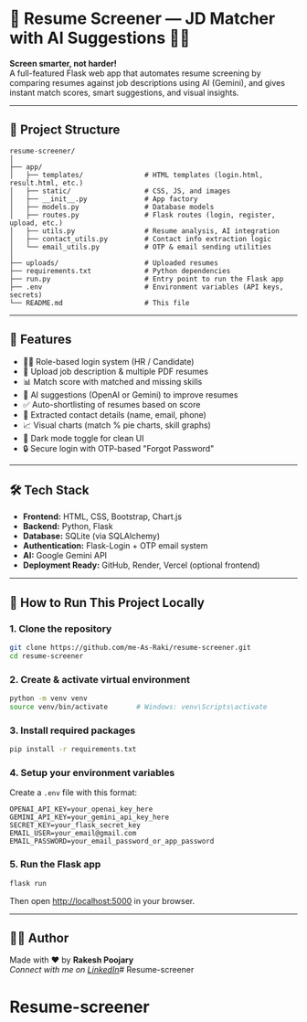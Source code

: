 # 🧠 Resume Screener — JD Matcher with AI Suggestions 📄🤖

**Screen smarter, not harder!**  
A full-featured Flask web app that automates resume screening by comparing resumes against job descriptions using AI (Gemini), and gives instant match scores, smart suggestions, and visual insights.

---

## 📁 Project Structure

```
resume-screener/
│
├── app/
│   ├── templates/               # HTML templates (login.html, result.html, etc.)
│   ├── static/                  # CSS, JS, and images
│   ├── __init__.py              # App factory
│   ├── models.py                # Database models
│   ├── routes.py                # Flask routes (login, register, upload, etc.)
│   ├── utils.py                 # Resume analysis, AI integration
│   ├── contact_utils.py         # Contact info extraction logic
│   └── email_utils.py           # OTP & email sending utilities
│
├── uploads/                     # Uploaded resumes
├── requirements.txt             # Python dependencies
├── run.py                       # Entry point to run the Flask app
├── .env                         # Environment variables (API keys, secrets)
└── README.md                    # This file
```

---

## 📌 Features

- 🧑‍💼 Role-based login system (HR / Candidate)
- 📄 Upload job description & multiple PDF resumes
- 📊 Match score with matched and missing skills
- 🤖 AI suggestions (OpenAI or Gemini) to improve resumes
- ✅ Auto-shortlisting of resumes based on score
- 🧠 Extracted contact details (name, email, phone)
- 📈 Visual charts (match % pie charts, skill graphs)
- 🌙 Dark mode toggle for clean UI
- 🔒 Secure login with OTP-based "Forgot Password"

---

## 🛠️ Tech Stack

- **Frontend:** HTML, CSS, Bootstrap, Chart.js
- **Backend:** Python, Flask
- **Database:** SQLite (via SQLAlchemy)
- **Authentication:** Flask-Login + OTP email system
- **AI:**  Google Gemini API
- **Deployment Ready:** GitHub, Render, Vercel (optional frontend)

---

## 🚀 How to Run This Project Locally

### 1. Clone the repository

```bash
git clone https://github.com/me-As-Raki/resume-screener.git
cd resume-screener
```

### 2. Create & activate virtual environment

```bash
python -m venv venv
source venv/bin/activate       # Windows: venv\Scripts\activate
```

### 3. Install required packages

```bash
pip install -r requirements.txt
```

### 4. Setup your environment variables

Create a `.env` file with this format:

```
OPENAI_API_KEY=your_openai_key_here
GEMINI_API_KEY=your_gemini_api_key_here
SECRET_KEY=your_flask_secret_key
EMAIL_USER=your_email@gmail.com
EMAIL_PASSWORD=your_email_password_or_app_password
```

### 5. Run the Flask app

```bash
flask run
```

Then open [http://localhost:5000](http://localhost:5000) in your browser.

---

## 🧑‍💻 Author

Made with ❤️ by **Rakesh Poojary**  
_Connect with me on [LinkedIn](https://www.linkedin.com/in/rakesh-poojary-127389264)_# Resume-screener
# Resume-screener
